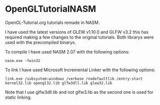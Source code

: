 OpenGLTutorialNASM
==================

OpenGL-Tutorial.org tutorials remade in NASM.

I have used the latest versions of GLEW v1.10.0 and GLFW v3.2 this has required making a few changes to the original tutorials. Both librarys were used with the precompiled binarys.

To compile I have used NASM 2.07 with the following options: 
```
nasm.exe -fwin32
```
To link I have used Microsoft Incremental Linker with the following options: 
```
link.exe /subsystem:windows /verbose /nodefaultlib /entry:start kernel32.lib opengl32.lib glfw3dll.lib glew32.lib
```
Note that I use glfw3dll.lib and not glfw3.lib as the second one is used for static linking.
